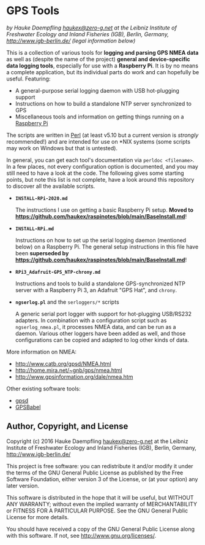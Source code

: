 
GPS Tools
=========

*by Hauke Daempfling <haukex@zero-g.net>
at the Leibniz Institute of Freshwater Ecology and Inland Fisheries (IGB),
Berlin, Germany, <http://www.igb-berlin.de/>
(legal information below)*

This is a collection of various tools for __logging and parsing GPS NMEA data__
as well as (despite the name of the project)
__general and device-specific data logging tools__,
especially for use with a __Raspberry Pi__.
It is by no means a complete application,
but its individual parts do work and can hopefully be useful.
Featuring:

* A general-purpose serial logging daemon with USB hot-plugging support
* Instructions on how to build a standalone NTP server synchronized to GPS
* Miscellaneous tools and information on getting things
  running on a [Raspberry Pi](http://www.raspberrypi.org/)

The scripts are written in [Perl](http://www.perl.org/)
(at least v5.10 but a current version is *strongly* recommended!)
and are intended for use on \*NIX systems
(some scripts may work on Windows but that is untested).

In general, you can get each tool's documentation via `perldoc <filename>`.
In a few places, not every configuration option is documented, and
you may still need to have a look at the code.
The following gives some starting points, but note this list is not complete,
have a look around this repository to discover all the available scripts.

*	**`INSTALL-RPi-2020.md`**
	
	The instructions I use on getting a basic Raspberry Pi setup.
	**Moved to <https://github.com/haukex/raspinotes/blob/main/BaseInstall.md>**!
	
*	**`INSTALL-RPi.md`**
	
	Instructions on how to set up the serial logging daemon (mentioned below) on a Raspberry Pi.
	The general setup instructions in this file have been **superseded by**
	**<https://github.com/haukex/raspinotes/blob/main/BaseInstall.md>**!
	
*	**`RPi3_Adafruit-GPS_NTP-chrony.md`**  
	
	Instructions and tools to build a standalone GPS-synchronized NTP
	server with a Raspberry Pi 3, an Adafruit "GPS Hat", and `chrony`.
	
*	**`ngserlog.pl`** and the `serloggers/*` scripts
	
	A generic serial port logger with support for hot-plugging USB/RS232 adapters.
	In combination with a configuration script such as `ngserlog_nmea.pl`,
	it processes NMEA data, and can be run as a daemon.
	Various other loggers have been added as well, and those
	configurations can be copied and adapted to log other kinds of data.

More information on NMEA:

* <http://www.catb.org/gpsd/NMEA.html>
* <http://home.mira.net/~gnb/gps/nmea.html>
* <http://www.gpsinformation.org/dale/nmea.htm>

Other existing software tools:

* [gpsd](http://www.catb.org/gpsd/)
* [GPSBabel](http://www.gpsbabel.org/)


Author, Copyright, and License
------------------------------

Copyright (c) 2016 Hauke Daempfling <haukex@zero-g.net>
at the Leibniz Institute of Freshwater Ecology and Inland Fisheries (IGB),
Berlin, Germany, <http://www.igb-berlin.de/>

This project is free software: you can redistribute it and/or modify
it under the terms of the GNU General Public License as published by
the Free Software Foundation, either version 3 of the License, or
(at your option) any later version.

This software is distributed in the hope that it will be useful,
but WITHOUT ANY WARRANTY; without even the implied warranty of
MERCHANTABILITY or FITNESS FOR A PARTICULAR PURPOSE. See the
GNU General Public License for more details.

You should have received a copy of the GNU General Public License
along with this software. If not, see <http://www.gnu.org/licenses/>.


